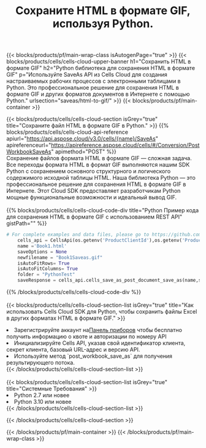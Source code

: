 ﻿---
title:  Сохраните HTML в формате GIF, используя Python.
description:  Использование Aspose.Cells Cloud SDK для Python для сохранения файла формата HTML в формате GIF.
---
{{< blocks/products/pf/main-wrap-class isAutogenPage="true" >}}
{{< blocks/products/cells/cells-cloud-upper-banner h1="Сохранить HTML в формате GIF" h2="Python библиотека для сохранения HTML в формате GIF" p="Используйте SaveAs API из Cells Cloud для создания настраиваемых рабочих процессов с электронными таблицами в Python. Это профессиональное решение для сохранения HTML в формате GIF и других форматов документов в Интернете с помощью Python." urlsection="saveas/html-to-gif/" >}}
{{< blocks/products/pf/main-container >}}

{{< blocks/products/cells/cells-cloud-section isGrey="true" title="Сохраните файл HTML в формате GIF в Python." >}}
{{% blocks/products/cells/cells-cloud-api-reference apiurl="https://api.aspose.cloud/v3.0/cells/{name}/SaveAs" apireferenceurl="https://apireference.aspose.cloud/cells/#/Conversion/PostWorkbookSaveAs" apimethod="POST" %}}
<br/>
Сохранение файлов формата HTML в формате GIF — сложная задача. Все переходы формата HTML в формат GIF выполняются нашим SDK Python с сохранением основного структурного и логического содержимого исходной таблицы HTML. Наша библиотека Python — это профессиональное решение для сохранения HTML в формате GIF в Интернете. Этот Cloud SDK предоставляет разработчикам Python мощные функциональные возможности и идеальный вывод GIF.
<br/>
<br/>
{{% blocks/products/cells/cells-cloud-code-div title="Python Пример кода для сохранения HTML в формате GIF с использованием REST API" gistPath="" %}}
  
```python
# For complete examples and data files, please go to https://github.com/aspose-cells-cloud/aspose-cells-cloud-python/
    cells_api = CellsApi(os.getenv('ProductClientId'),os.getenv('ProductClientSecret'))
    name ='Book1.html'    
    saveOptions = None
    newfilename = "Book1Saveas.gif"
    isAutoFitRows= True
    isAutoFitColumns= True
    folder = "PythonTest"
    saveResponse = cells_api.cells_save_as_post_document_save_as(name,save_options=saveOptions, newfilename=(folder +'/' + newfilename),folder=folder)
```
  
{{% /blocks/products/cells/cells-cloud-code-div %}}
<br/>
<br/>
{{< blocks/products/cells/cells-cloud-section-list isGrey="true" title="Как использовать Cells Cloud SDK для Python, чтобы сохранить файлы Excel в других форматах HTML в формате GIF." >}}
<li> Зарегистрируйте аккаунт на<a href="https://dashboard.aspose.cloud/">Панель приборов</a> чтобы бесплатно получить информацию о квоте и авторизации по номеру API</li>
<li>Инициализируйте Cells API, указав свой идентификатор клиента, секрет клиента, базовый URL-адрес и версию API.</li>
<li>Используйте метод `post_workbook_save_as` для получения результирующего потока.</li>
{{< /blocks/products/cells/cells-cloud-section-list >}}
<br/>
<br/>
{{< blocks/products/cells/cells-cloud-section-list isGrey="true" title="Системные Требования" >}}
<li>Python 2.7 или новее</li>
<li>Python 3.10 или новее</li>
{{< /blocks/products/cells/cells-cloud-section-list >}}

{{< /blocks/products/cells/cells-cloud-section >}}

{{< /blocks/products/pf/main-container >}}
{{< /blocks/products/pf/main-wrap-class >}}
